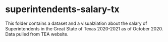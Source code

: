 # superintendents-salary-tx
This folder contains a dataset and a visualziation about the salary of Superintendents in the Great State of Texas 2020-2021 as of October 2020.
Data pulled from TEA website.




